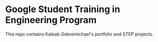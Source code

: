 # Google Student Training in Engineering Program

This repo contains Kaleab Gebremichael's portfolio and STEP projects.
